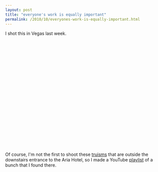 ```yaml
---
layout: post
title: "everyone's work is equally important"
permalink: /2010/10/everyones-work-is-equally-important.html
---
```


<p>I shot this in Vegas last week.</p>
<p>
<object height="340" width="560">
<param name="movie" value="http://www.youtube.com/v/s393vn9OCj8?fs=1&amp;hl=en_US" />
<param name="allowFullScreen" value="true" />
<param name="allowscriptaccess" value="always" /><embed allowfullscreen="true" allowscriptaccess="always" height="340" src="http://www.youtube.com/v/s393vn9OCj8?fs=1&amp;hl=en_US" type="application/x-shockwave-flash" width="560" />
</object>
</p>
<p>Of course, I&#39;m not the first to shoot these <a href="http://www.notcot.com/archives/2010/05/jenny-holzer-aria-parking.php">truisms</a> that are outside the downstairs entrance to the Aria Hotel, so I made a YouTube <a href="http://www.youtube.com/view_play_list?p=68A7F62D0B6637DB">playlist</a> of a bunch that I found there.</p>


